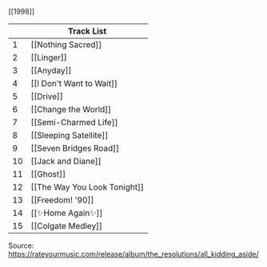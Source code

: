 [[1998]]

|     | Track List                   |
| --- | ---------------------------- |
| 1   | [[Nothing Sacred]]           |
| 2   | [[Linger]]                   |
| 3   | [[Anyday]]                   |
| 4   | [[I Don't Want to Wait]]     |
| 5   | [[Drive]]                    |
| 6   | [[Change the World]]         |
| 7   | [[Semi-Charmed Life]]        |
| 8   | [[Sleeping Satellite]]       |
| 9   | [[Seven Bridges Road]]       |
| 10  | [[Jack and Diane]]           |
| 11  | [[Ghost]]                    |
| 12  | [[The Way You Look Tonight]] |
| 13  | [[Freedom! '90]]             |
| 14  | [[✨Home Again✨]]             |
| 15  | [[Colgate Medley]]           |
Source: https://rateyourmusic.com/release/album/the_resolutions/all_kidding_aside/